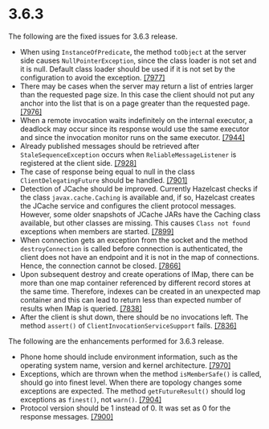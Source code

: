 
# 3.6.3

The following are the fixed issues for 3.6.3 release.

- When using `InstanceOfPredicate`, the method `toObject` at the server side causes `NullPointerException`, since the class loader is not set and it is null. Default class loader should be used if it is not set by the configuration to avoid the exception. <a href="https://github.com/hazelcast/hazelcast/pull/7977" target="_blank">[7977]</a>
- There may be cases when the server may return a list of entries larger than the requested page size. In this case the client should not put any anchor into the list that is on a page greater than the requested page. <a href="https://github.com/hazelcast/hazelcast/pull/7976" target="_blank">[7976]</a>
- When a remote invocation waits indefinitely on the internal executor, a deadlock may occur since its response would use the same executor and since the invocation monitor runs on the same executor. <a href="https://github.com/hazelcast/hazelcast/pull/7944" target="_blank">[7944]</a>
- Already published messages should be retrieved after `StaleSequenceException` occurs when `ReliableMessageListener` is registered at the client side. <a href="https://github.com/hazelcast/hazelcast/pull/7928" target="_blank">[7928]</a>
- The case of response being equal to null in the class `ClientDelegatingFuture` should be handled. <a href="https://github.com/hazelcast/hazelcast/pull/7901" target="_blank">[7901]</a>
- Detection of JCache should be improved. Currently Hazelcast checks if the class `javax.cache.Caching` is available and, if so, Hazelcast creates the JCache service and configures the client protocol messages. However, some older snapshots of JCache JARs have the Caching class available, but other classes are missing. This causes `Class not found` exceptions when members are started. <a href="https://github.com/hazelcast/hazelcast/pull/7899" target="_blank">[7899]</a>
- When connection gets an exception from the socket and the method `destroyConnection` is called before connection is authenticated, the client does not have an endpoint and it is not in the map of connections. Hence, the connection cannot be closed. <a href="https://github.com/hazelcast/hazelcast/pull/7866" target="_blank">[7866]</a>
- Upon subsequent destroy and create operations of IMap, there can be more than one map container referenced by different record stores at the same time. Therefore, indexes can be created in an unexpected map container and this can lead to return less than expected number of results when IMap is queried. <a href="https://github.com/hazelcast/hazelcast/pull/7838" target="_blank">[7838]</a>
- After the client is shut down, there should be no invocations left. The method `assert()` of `ClientInvocationServiceSupport` fails. <a href="https://github.com/hazelcast/hazelcast/pull/7836" target="_blank">[7836]</a>




The following are the enhancements performed for 3.6.3 release.

- Phone home should include environment information, such as the operating system name, version and kernel architecture. <a href="https://github.com/hazelcast/hazelcast/pull/7970" target="_blank">[7970]</a>
- Exceptions, which are thrown when the method `isMemberSafe()` is called, should go into finest level. When there are topology changes some exceptions are expected. The method `getFutureResult()` should log exceptions as `finest()`, not `warn()`. <a href="https://github.com/hazelcast/hazelcast/pull/7904" target="_blank">[7904]</a>
- Protocol version should be 1 instead of 0. It was set as 0 for the response messages. <a href="https://github.com/hazelcast/hazelcast/pull/7900" target="_blank">[7900]</a>

